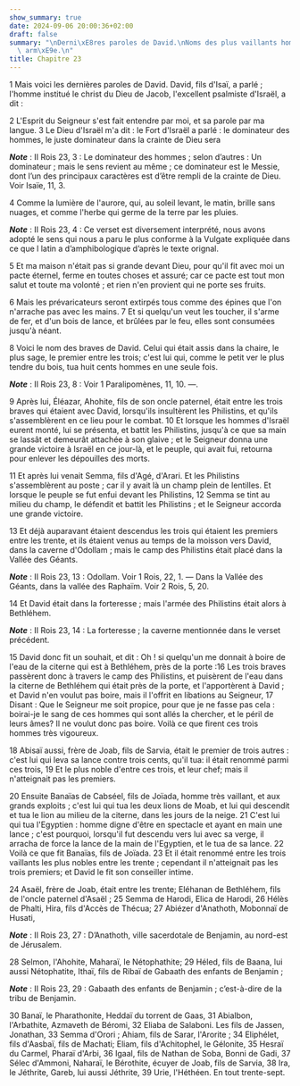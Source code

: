 ```yaml
---
show_summary: true
date: 2024-09-06 20:00:36+02:00
draft: false
summary: "\nDerni\xE8res paroles de David.\nNoms des plus vaillants hommes de son\
  \ arm\xE9e.\n"
title: Chapitre 23
---
```





1 Mais voici les dernières paroles de David. David, fils d'Isaï, a parlé ; l'homme institué le christ du Dieu de Jacob, l'excellent psalmiste d'Israël, a dit :


2 L'Esprit du Seigneur s'est fait entendre par moi, et sa parole par ma langue. 3 Le Dieu d'Israël m'a dit : le Fort d'Israël a parlé : le dominateur des hommes, le juste dominateur dans la crainte de Dieu sera

***Note*** :  II Rois 23, 3 : Le dominateur des hommes ; selon d’autres : Un dominateur ; mais le sens revient au même ; ce dominateur est le Messie, dont l’un des principaux caractères est d’être rempli de la crainte de Dieu. Voir Isaïe, 11, 3.

4 Comme la lumière de l'aurore, qui, au soleil levant, le matin, brille sans nuages, et comme l'herbe qui germe de la terre par les pluies.

***Note*** :  II Rois 23, 4 : Ce verset est diversement interprété, nous avons adopté le sens qui nous a paru le plus conforme à la Vulgate expliquée dans ce que l latin a d’amphibologique d’après le texte orignal.


5 Et ma maison n'était pas si grande devant Dieu, pour qu'il fit avec moi un pacte éternel, ferme en toutes choses et assuré; car ce pacte est tout mon salut et toute ma volonté ; et rien n'en provient qui ne porte ses fruits.


6 Mais les prévaricateurs seront extirpés tous comme des épines que l'on n'arrache pas avec les mains. 7 Et si quelqu'un veut les toucher, il s'arme de fer, et d'un bois de lance, et brûlées par le feu, elles sont consumées jusqu'à néant.


8 Voici le nom des braves de David. Celui qui était assis dans la chaire, le plus sage, le premier entre les trois; c'est lui qui, comme le petit ver le plus tendre du bois, tua huit cents hommes en une seule fois.

***Note*** :  II Rois 23, 8 : Voir 1 Paralipomènes, 11, 10. ―.


9 Après lui, Éléazar, Ahohite, fils de son oncle paternel, était entre les trois braves qui étaient avec David, lorsqu'ils insultèrent les Philistins, et qu'ils s'assemblèrent en ce lieu pour le combat. 10 Et lorsque les hommes d'Israël eurent monté, lui se présenta, et battit les Philistins, jusqu'à ce que sa main se lassât et demeurât attachée à son glaive ; et le Seigneur donna une grande victoire à Israël en ce jour-là, et le peuple, qui avait fui, retourna pour enlever les dépouilles des morts.


11 Et après lui venait Semma, fils d'Agé, d'Arari. Et les Philistins s'assemblèrent au poste ; car il y avait là un champ plein de lentilles. Et lorsque le peuple se fut enfui devant les Philistins, 12 Semma se tint au milieu du champ, le défendit et battit les Philistins ; et le Seigneur accorda une grande victoire.


13 Et déjà auparavant étaient descendus les trois qui étaient les premiers entre les trente, et ils étaient venus au temps de la moisson vers David, dans la caverne d'Odollam ; mais le camp des Philistins était placé dans la Vallée des Géants.

***Note*** :  II Rois 23, 13 : Odollam. Voir 1 Rois, 22, 1. ― Dans la Vallée des Géants, dans la vallée des Raphaïm. Voir 2 Rois, 5, 20.

14 Et David était dans la forteresse ; mais l'armée des Philistins était alors à Bethléhem.

***Note*** :  II Rois 23, 14 : La forteresse ; la caverne mentionnée dans le verset précédent.

15 David donc fit un souhait, et dit : Oh ! si quelqu'un me donnait à boire de l'eau de la citerne qui est à Bethléhem, près de la porte :16 Les trois braves passèrent donc à travers le camp des Philistins, et puisèrent de l'eau dans la citerne de Bethléhem qui était près de la porte, et l'apportèrent à David ; et David n'en voulut pas boire, mais il l'offrit en libations au Seigneur, 17 Disant : Que le Seigneur me soit propice, pour que je ne fasse pas cela : boirai-je le sang de ces hommes qui sont allés la chercher, et le péril de leurs âmes? Il ne voulut donc pas boire. Voilà ce que firent ces trois hommes très vigoureux.


18 Abisaï aussi, frère de Joab, fils de Sarvia, était le premier de trois autres : c'est lui qui leva sa lance contre trois cents, qu'il tua: il était renommé parmi ces trois, 19 Et le plus noble d'entre ces trois, et leur chef; mais il n'atteignait pas les premiers.


20 Ensuite Banaïas de Cabséel, fils de Joïada, homme très vaillant, et aux grands exploits ; c'est lui qui tua les deux lions de Moab, et lui qui descendit et tua le lion au milieu de la citerne, dans les jours de la neige. 21 C'est lui qui tua l'Egyptien : homme digne d'être en spectacle et ayant en main une lance ; c'est pourquoi, lorsqu'il fut descendu vers lui avec sa verge, il arracha de force la lance de la main de l'Egyptien, et le tua de sa lance. 22 Voilà ce que fit Banaïas, fils de Joïada. 23 Et il était renommé entre les trois vaillants les plus nobles entre les trente ; cependant il n'atteignait pas les trois premiers; et David le fit son conseiller intime.


24 Asaël, frère de Joab, était entre les trente; Eléhanan de Bethléhem, fils de l'oncle paternel d'Asaël ; 25 Semma de Harodi, Elica de Harodi, 26 Hélès de Phalti, Hira, fils d'Accès de Thécua; 27 Abiézer d'Anathoth, Mobonnaï de Husati,

***Note*** :  II Rois 23, 27 : D’Anathoth, ville sacerdotale de Benjamin, au nord-est de Jérusalem.

28 Selmon, l'Ahohite, Maharaï, le Nétophathite; 29 Héled, fils de Baana, lui aussi Nétophatite, Ithaï, fils de Ribaï de Gabaath des enfants de Benjamin ;

***Note*** :  II Rois 23, 29 : Gabaath des enfants de Benjamin ; c’est-à-dire de la tribu de Benjamin.

30 Banaï, le Pharathonite, Heddaï du torrent de Gaas, 31 Abialbon, l'Arbathite, Azmaveth de Béromi, 32 Eliaba de Salaboni. Les fils de Jassen, Jonathan, 33 Semma d'Orori ; Ahiam, fils de Sarar, l'Arorite ; 34 Eliphélet, fils d'Aasbaï, fils de Machati; Eliam, fils d'Achitophel, le Gélonite, 35 Hesraï du Carmel, Pharaï d'Arbi, 36 Igaal, fils de Nathan de Soba, Bonni de Gadi, 37 Sélec d'Ammoni, Naharaï, le Bérothite, écuyer de Joab, fils de Sarvia, 38 Ira, le Jéthrite, Gareb, lui aussi Jéthrite, 39 Urie, l'Héthéen. En tout trente-sept.

